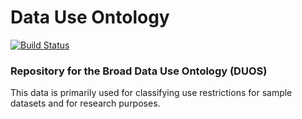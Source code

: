 # Data Use Ontology

[![Build Status](https://travis-ci.org/broadinstitute/consent-data-use.svg?branch=develop)](https://travis-ci.org/broadinstitute/consent-data-use)

### Repository for the Broad Data Use Ontology (DUOS)

This data is primarily used for classifying use restrictions for sample datasets and for research purposes. 

